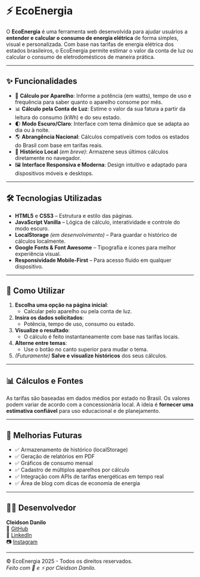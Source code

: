 
# ⚡ EcoEnergia

O **EcoEnergia** é uma ferramenta web desenvolvida para ajudar usuários a **entender e calcular o consumo de energia elétrica** de forma simples, visual e personalizada. Com base nas tarifas de energia elétrica dos estados brasileiros, o EcoEnergia permite estimar o valor da conta de luz ou calcular o consumo de eletrodomésticos de maneira prática.

---

## ✨ Funcionalidades

- 🔌 **Cálculo por Aparelho**: Informe a potência (em watts), tempo de uso e frequência para saber quanto o aparelho consome por mês.
- 📊 **Cálculo pela Conta de Luz**: Estime o valor da sua fatura a partir da leitura do consumo (kWh) e do seu estado.
- 🌓 **Modo Escuro/Claro**: Interface com tema dinâmico que se adapta ao dia ou à noite.
- 🌎 **Abrangência Nacional**: Cálculos compatíveis com todos os estados do Brasil com base em tarifas reais.
- 💾 **Histórico Local** *(em breve)*: Armazene seus últimos cálculos diretamente no navegador.
- 🖼️ **Interface Responsiva e Moderna**: Design intuitivo e adaptado para dispositivos móveis e desktops.

---

## 🛠️ Tecnologias Utilizadas

- **HTML5** e **CSS3** – Estrutura e estilo das páginas.
- **JavaScript Vanilla** – Lógica de cálculo, interatividade e controle do modo escuro.
- **LocalStorage** *(em desenvolvimento)* – Para guardar o histórico de cálculos localmente.
- **Google Fonts & Font Awesome** – Tipografia e ícones para melhor experiência visual.
- **Responsividade Mobile-First** – Para acesso fluido em qualquer dispositivo.

---

## 🚀 Como Utilizar

1. **Escolha uma opção na página inicial**:
   - Calcular pelo aparelho ou pela conta de luz.
2. **Insira os dados solicitados**:
   - Potência, tempo de uso, consumo ou estado.
3. **Visualize o resultado**:
   - O cálculo é feito instantaneamente com base nas tarifas locais.
4. **Alterne entre temas**:
   - Use o botão no canto superior para mudar o tema.
5. *(Futuramente)* **Salve e visualize históricos** dos seus cálculos.

---

## 📊 Cálculos e Fontes

As tarifas são baseadas em dados médios por estado no Brasil. Os valores podem variar de acordo com a concessionária local. A ideia é **fornecer uma estimativa confiável** para uso educacional e de planejamento.

---

## 📌 Melhorias Futuras

- ✅ Armazenamento de histórico (localStorage)
- ✅ Geração de relatórios em PDF
- ✅ Gráficos de consumo mensal
- ✅ Cadastro de múltiplos aparelhos por cálculo
- ✅ Integração com APIs de tarifas energéticas em tempo real
- ✅ Área de blog com dicas de economia de energia

---

## 👨‍💻 Desenvolvedor

**Cleidson Danilo**  
🔗 [GitHub](https://github.com/CleidsonDanilo)  
🔗 [LinkedIn](https://www.linkedin.com/in/cleidson-danilo-dev/)  
📷 [Instagram](https://www.instagram.com/danilodev_/)

---

© EcoEnergia 2025 - Todos os direitos reservados.  
*Feito com 💚 e ⚡ por Cleidson Danilo.*
